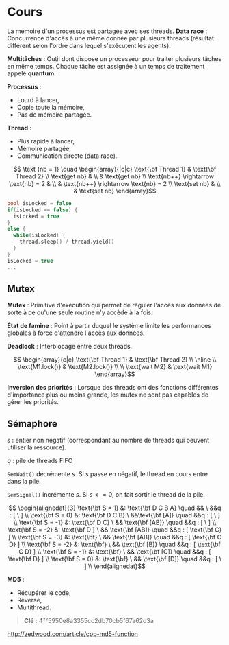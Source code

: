 # Cours

La mémoire d'un processus est partagée avec ses threads.
**Data race** : Concurrence d'accès à une même donnée par plusieurs threads (résultat différent selon l'ordre dans lequel s'exécutent les agents).

**Multitâches** : Outil dont dispose un processeur pour traiter plusieurs tâches en même temps. Chaque tâche est assignée à un temps de traitement appelé **quantum**.

**Processus** : 
 * Lourd à lancer,
 * Copie toute la mémoire,
 * Pas de mémoire partagée.

**Thread** :
 * Plus rapide à lancer,
 *  Mémoire partagée,
 * Communication directe (data race).

$$ \text {nb = 1} \quad \begin{array}{|c|c}
\text{\bf Thread 1} & \text{\bf Thread 2} \\
\text{get nb} & \\
 & \text{get nb} \\ 
\text{nb++} \rightarrow \text{nb} = 2 & \\
& \text{nb++} \rightarrow \text{nb} = 2 \\
\text{set nb} & \\
& \text{set nb}
\end{array}$$

``` c
bool isLocked = false
if(isLocked == false) {
  isLocked = true
}
else {
  while(isLocked) {
    thread.sleep() / thread.yield()
  }
}
isLocked = true
...
```

## Mutex

**Mutex** : Primitive d'exécution qui permet de réguler l'accès aux données de sorte à ce qu'une seule routine n'y accède à la fois.

**État de famine** : Point à partir duquel le système limite les performances globales à force d'attendre l'accès aux données.

**Deadlock** : Interblocage entre deux threads.


$$ \begin{array}{c|c}
\text{\bf Thread 1} & \text{\bf Thread 2} \\
\hline \\
\text{M1.lock()} & \text{M2.lock()} \\ \\
\text{wait M2} & \text{wait M1}
\end{array}$$

**Inversion des priorités** : Lorsque des threads ont des fonctions différentes d'importance plus ou moins grande, les mutex ne sont pas capables de gérer les priorités.

## Sémaphore

$s$ : entier non négatif (correspondant au nombre de threads qui peuvent utiliser la ressource).

$q$ : pile de threads FIFO

```SemWait()``` décrémente $s$. Si $s$ passe en négatif, le thread en cours entre dans la pile.

```SemSignal()``` incrémente $s$. Si $s <= 0$, on fait sortir le thread de la pile.

$$ \begin{alignedat}{3} 
\text{\bf S = 1} &:  \text{\bf D C B A} \quad && \ &&q :  [ \ ] \\
\text{\bf S = 0} &: \text{\bf D C B} \  &&\text{\bf [A]} \quad &&q : [ \ ] \\
\text{\bf S = -1} &: \text{\bf D C} \ && \text{\bf [AB]} \quad &&q : [ \ ] \\
\text{\bf S = -2} &: \text{\bf D } \ && \text{\bf [AB]} \quad &&q : [ \text{\bf C} ] \\
\text{\bf S = -3} &: \text{\bf} \ && \text{\bf [AB]} \quad &&q : [ \text{\bf C D} ] \\
\text{\bf S = -2} &: \text{\bf} \ && \text{\bf [B]} \quad &&q : [ \text{\bf C D} ] \\
\text{\bf S = -1} &: \text{\bf} \ && \text{\bf [C]} \quad &&q : [ \text{\bf D} ] \\
\text{\bf S = 0} &: \text{\bf} \ && \text{\bf [D]} \quad &&q : [ \  ] \\
 \end{alignedat}$$

**MD5** :
 * Récupérer le code,
 * Reverse,
 * Multithread.
> **Clé** :  4²²5950e8a3355cc2db70cb5f67a62d3a

http://zedwood.com/article/cpp-md5-function
<!--stackedit_data:
eyJoaXN0b3J5IjpbLTE2NzM5MDUyNzEsODE1MDcxMjcyLDUwMz
E2MjU4Myw5NTAzNDk4MDksMTc3Nzk0MzIxNiwtNzM0MjIxNTA3
LC0xMzc4NjkyNTE2LDM1NDk4NDM3MiwxMDM1OTY4MjgzLC0xOT
MzMTY5NDg4XX0=
-->